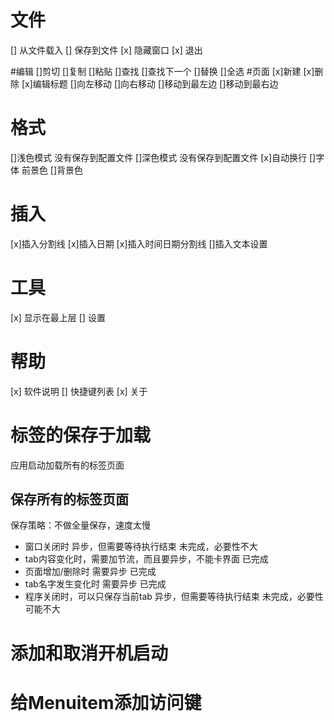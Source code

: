 ﻿
# 文件
[] 从文件载入
[] 保存到文件
[x] 隐藏窗口
[x] 退出


#编辑
[]剪切
[]复制
[]粘贴
[]查找
[]查找下一个 
[]替换
[]全选
#页面
[x]新建
[x]删除
[x]编辑标题
[]向左移动
[]向右移动
[]移动到最左边
[]移动到最右边
# 格式
[]浅色模式 没有保存到配置文件
[]深色模式 没有保存到配置文件
[x]自动换行
[]字体 前景色
[]背景色
# 插入
[x]插入分割线
[x]插入日期
[x]插入时间日期分割线
[]插入文本设置
# 工具
[x] 显示在最上层
[] 设置
# 帮助
[x] 软件说明
[] 快捷键列表
[x] 关于

# 标签的保存于加载
应用启动加载所有的标签页面
## 保存所有的标签页面
保存策略：不做全量保存，速度太慢
* 窗口关闭时 异步，但需要等待执行结束  未完成，必要性不大
* tab内容变化时，需要加节流，而且要异步，不能卡界面   已完成
* 页面增加/删除时 需要异步    已完成
* tab名字发生变化时 需要异步   已完成
* 程序关闭时，可以只保存当前tab  异步，但需要等待执行结束  未完成，必要性可能不大

# 添加和取消开机启动
# 给Menuitem添加访问键